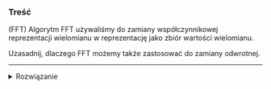 ### Treść
(FFT)
Algorytm FFT używaliśmy do zamiany współczynnikowej reprezentacji wielomianu w reprezentację jako zbiór wartości wielomianu. 

Uzasadnij, dlaczego FFT możemy także zastosować do zamiany odwrotnej.

------
<details><summary>Rozwiązanie</summary>
<p>
    
